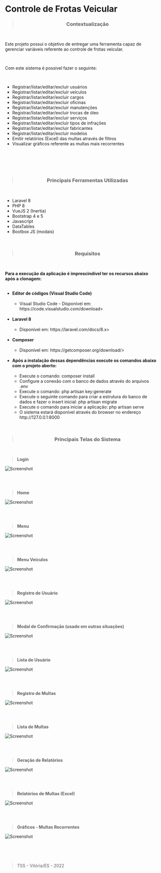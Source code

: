 # Controle de Frotas Veicular

><h3 align="center">Contextualização</h3>
<br>

<p>
Este projeto possui o objetivo de entregar uma ferramenta capaz de gerenciar variáveis referente ao controle
de frotas veicular.
<p><br>

<p>Com este sistema é possível fazer o seguinte:</p><br>

<ul>
    <li>Registrar/listar/editar/excluir usuários</li>
    <li>Registrar/listar/editar/excluir veículos</li>
    <li>Registrar/listar/editar/excluir cargos</li>
    <li>Registrar/listar/editar/excluir oficinas</li>
    <li>Registrar/listar/editar/excluir manutenções</li>
    <li>Registrar/listar/editar/excluir trocas de óleo</li>
    <li>Registrar/listar/editar/excluir serviços</li>
    <li>Registrar/listar/editar/excluir tipos de infrações</li>
    <li>Registrar/listar/editar/excluir fabricantes</li>
    <li>Registrar/listar/editar/excluir modelos</li>
    <li>Emitir relatórios (Excel) das multas através de filtros</li>
    <li>Visualizar gráficos referente as multas mais recorrentes</li>
</ul>
<br>

<br><br>

><h3 align="center">Principais Ferramentas Utilizadas</h3>
<br>

<ul>
    <li>Laravel 8</li>
    <li>PHP 8</li>
    <li>VueJS 2 (Inertia)</li>
    <li>Bootstrap 4 e 5</li>
    <li>Javascript</li>
    <li>DataTables</li>
    <li>Bootbox JS (modais)</li>    
</ul>
<br>


><h3 align="center">Requisitos</h3>
<br>

<p>
<b>Para a execução da aplicação é imprescindível ter os recursos abaixo após a clonagem:</b>
<br><br>
<ul>
    <li>
        <b>Editor de códigos (Visual Studio Code)</b>
        <ul><br>
            <li>Visual Studio Code - Disponível em: https://code.visualstudio.com/download></li>
        </ul>  
    </li>
    <br>
    <li>
        <b>Laravel 8</b>
        <ul><br>
            <li>Disponível em: https://laravel.com/docs/8.x></li>
        </ul>  
    </li>
    <br>
    <li>
        <b>Composer</b>
        <ul><br>
            <li>Disponível em: https://getcomposer.org/download/></li>
        </ul>  
    </li>
    <br>
    <li>
        <b>Após a instalação dessas dependências execute os comandos abaixo com o projeto aberto:</b>
        <ul><br>
            <li>Execute o comando: composer install</li>
            <li>Configure a conexão com o banco de dados através do arquivos .env</li>
            <li>Execute o comando: php artisan key:generate</li>
            <li>Execute o seguinte comando para criar a estrutura do banco de dados e fazer o insert inicial: php artisan migrate</li>
            <li>Execute o comando para iniciar a aplicação: php artisan serve</li>
            <li>O sistema estará disponível através do browser no endereço http://127.0.0.1:8000</li>
        </ul> 
    </li>
</ul>

<p><br>

><h3 align="center">Principais Telas do Sistema</h3>
<br>

><b>Login</b><br>

![Screenshot](https://github.com/Tarcisio-Souto/controle_de_frotas/blob/main/capturas/login_.PNG)

<br><br>

><b>Home</b><br>

![Screenshot](https://github.com/Tarcisio-Souto/controle_de_frotas/blob/main/capturas/inicio.PNG)

<br><br>

><b>Menu</b><br>

![Screenshot](https://github.com/Tarcisio-Souto/controle_de_frotas/blob/main/capturas/menu.PNG)

<br><br>

><b>Menu Veículos</b><br>

![Screenshot](https://github.com/Tarcisio-Souto/controle_de_frotas/blob/main/capturas/menu_veiculos.PNG)

<br><br>

><b>Registro de Usuário</b><br>

![Screenshot](https://github.com/Tarcisio-Souto/controle_de_frotas/blob/main/capturas/add_user.PNG)

<br><br>

><b>Modal de Confirmação (usado em outras situações)</b><br>

![Screenshot](https://github.com/Tarcisio-Souto/controle_de_frotas/blob/main/capturas/modal_confirm_add_user.PNG)

<br><br>

><b>Lista de Usuário</b><br>

![Screenshot](https://github.com/Tarcisio-Souto/controle_de_frotas/blob/main/capturas/lista_usuario.PNG)

<br><br>

><b>Registro de Multas</b><br>

![Screenshot](https://github.com/Tarcisio-Souto/controle_de_frotas/blob/main/capturas/registro_multas.PNG)

<br><br>

><b>Lista de Multas</b><br>

![Screenshot](https://github.com/Tarcisio-Souto/controle_de_frotas/blob/main/capturas/lista_multas.PNG)

<br><br>

><b>Geração de Relatórios</b><br>

![Screenshot](https://github.com/Tarcisio-Souto/controle_de_frotas/blob/main/capturas/geracao_relatorios.PNG)

<br><br>

><b>Relatórios de Multas (Excel)</b><br>

![Screenshot](https://github.com/Tarcisio-Souto/controle_de_frotas/blob/main/capturas/relatorio_multas.PNG)

<br><br>

><b>Gráficos - Multas Recorrentes</b><br>

![Screenshot](https://github.com/Tarcisio-Souto/controle_de_frotas/blob/main/capturas/multas_graficos.PNG)


<br><br><br>

><p>TSS - Vitória/ES - 2022</p>
